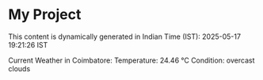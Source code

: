 # My Project

This content is dynamically generated in Indian Time (IST): 2025-05-17 19:21:26 IST


Current Weather in Coimbatore:
Temperature: 24.46 °C
Condition: overcast clouds
